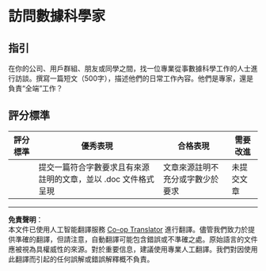 <!--
CO_OP_TRANSLATOR_METADATA:
{
  "original_hash": "70d65aeddc06170bc1aed5b27805f930",
  "translation_date": "2025-09-03T17:45:29+00:00",
  "source_file": "1-Introduction/4-techniques-of-ML/assignment.md",
  "language_code": "hk"
}
-->
# 訪問數據科學家

## 指引

在你的公司、用戶群組、朋友或同學之間，找一位專業從事數據科學工作的人士進行訪談。撰寫一篇短文（500字），描述他們的日常工作內容。他們是專家，還是負責“全端”工作？

## 評分標準

| 評分標準 | 優秀表現                                                                 | 合格表現                                                       | 需要改進             |
| -------- | ------------------------------------------------------------------------ | ------------------------------------------------------------- | --------------------- |
|          | 提交一篇符合字數要求且有來源註明的文章，並以 .doc 文件格式呈現             | 文章來源註明不充分或字數少於要求                               | 未提交文章           |

---

**免責聲明**：  
本文件已使用人工智能翻譯服務 [Co-op Translator](https://github.com/Azure/co-op-translator) 進行翻譯。儘管我們致力於提供準確的翻譯，但請注意，自動翻譯可能包含錯誤或不準確之處。原始語言的文件應被視為具權威性的來源。對於重要信息，建議使用專業人工翻譯。我們對因使用此翻譯而引起的任何誤解或錯誤解釋概不負責。